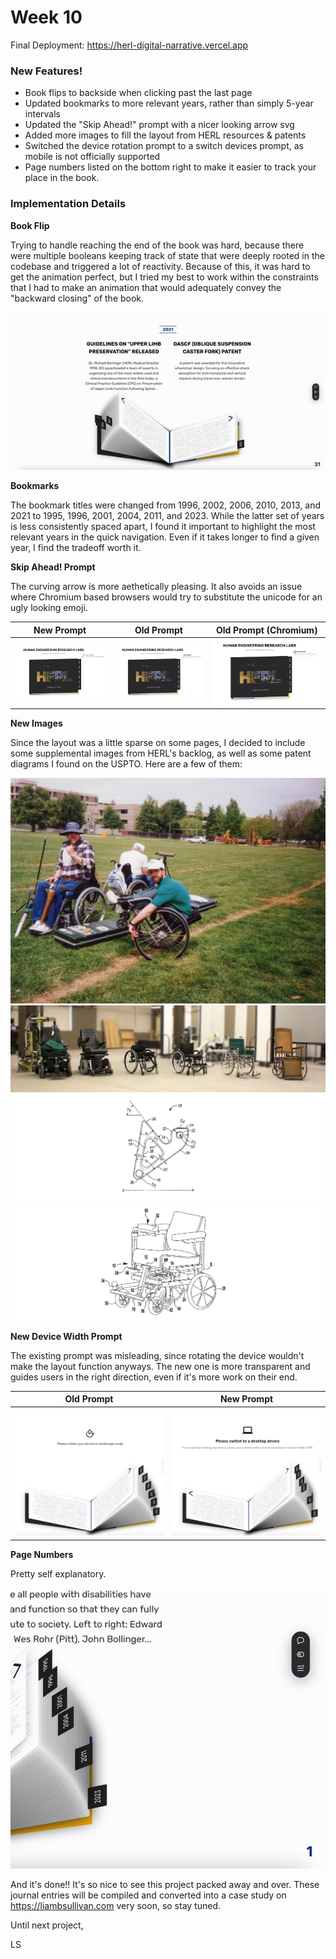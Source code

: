 # Week 10

Final Deployment: https://herl-digital-narrative.vercel.app

### New Features!

- Book flips to backside when clicking past the last page
- Updated bookmarks to more relevant years, rather than simply 5-year intervals
- Updated the "Skip Ahead!" prompt with a nicer looking arrow svg
- Added more images to fill the layout from HERL resources & patents
- Switched the device rotation prompt to a switch devices prompt, as mobile is not officially supported
- Page numbers listed on the bottom right to make it easier to track your place in the book.

### Implementation Details

**Book Flip**

Trying to handle reaching the end of the book was hard, because there were multiple booleans keeping track of state that were deeply rooted in the codebase and triggered a lot of reactivity. Because of this, it was hard to get the animation perfect, but I tried my best to work within the constraints that I had to make an animation that would adequately convey the "backward closing" of the book.

![Backward Closing Book](images/backwardclosing.gif)

**Bookmarks**

The bookmark titles were changed from 1996, 2002, 2006, 2010, 2013, and 2021 to 1995, 1996, 2001, 2004, 2011, and 2023. While the latter set of years is less consistently spaced apart, I found it important to highlight the most relevant years in the quick navigation. Even if it takes longer to find a given year, I find the tradeoff worth it.

**Skip Ahead! Prompt**

The curving arrow is more aethetically pleasing. It also avoids an issue where Chromium based browsers would try to substitute the unicode for an ugly looking emoji.

| New Prompt                          | Old Prompt                          | Old Prompt (Chromium)                      |
| ----------------------------------- | ----------------------------------- | ------------------------------------------ |
| ![New Prompt](images/newprompt.png) | ![Old Prompt](images/oldprompt.png) | ![Old Chrome Prompt](images/oldchrome.png) |

**New Images**

Since the layout was a little sparse on some pages, I decided to include some supplemental images from HERL's backlog, as well as some patent diagrams I found on the USPTO. Here are a few of them:

![Data Logger](images/datalogger.webp)
![Evolution of the Wheelchair](images/evolution-of-wheelchair.webp)
![OASCF Diagram](images/oascfdiagram.webp)
![Patent Diagram](images/patentdiagram.webp)

**New Device Width Prompt**

The existing prompt was misleading, since rotating the device wouldn't make the layout function anyways. The new one is more transparent and guides users in the right direction, even if it's more work on their end.

| Old Prompt                                        | New Prompt                                              |
| ------------------------------------------------- | ------------------------------------------------------- |
| ![Old Rotation Prompt](images/rotationprompt.png) | ![New Device Switching Prompt](images/deviceswitch.png) |

**Page Numbers**

Pretty self explanatory.

![Page Numbers](images/pagenumbers.gif)

And it's done!! It's so nice to see this project packed away and over. These journal entries will be compiled and converted into a case study on https://liambsullivan.com very soon, so stay tuned.

Until next project,

LS
